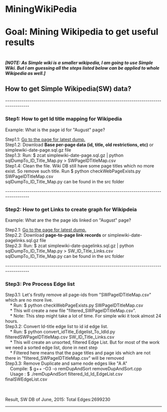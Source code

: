 # MiningWikiPedia
<h1>Goal: Mining Wikipedia to get useful results <h1>
<h5>[NOTE: As Simple wiki is a smaller wikipedia, I am going to use Simple Wiki. But I am guessing all the steps listed below can be applied to whole Wikipedia as well.]</h5>

<h2>How to get Simple Wikipedia(SW) data?</h2>
------------------------------------------------------------------------------------------
<h3>Step1: How to get Id title mapping for Wikipedia</h3>
Example: What is the page id for "August" page?
<p>
Step1.1: <a href="http://dumps.wikimedia.org/simplewiki/" target="_blank">Go to the page for latest dump.</a></br>
Step1.2: Download <b>Base per-page data (id, title, old restrictions, etc)</b> or simplewiki-date-page.sql.gz file</br>
Step1.3: Run: $ zcat simplewiki-date-page.sql.gz | python sqlDumpTo_ID_Title_Map.py > SWPageIDTitleMap.csv</br>
Step1.4: Clean the file. Wiki DB still have some page titles which no more exist. So remove such title. Run $ python checkWebPageExists.py SWPageIDTitleMap.csv</br>
sqlDumpTo_ID_Title_Map.py can be found in the src folder
</p>
------------------------------------------------------------------------------------------
<h3>Step2: How to get Links to create graph for Wikipdeia</h3>
Example: What are the the page ids linked on "August" page?
<p>
Step2.1: <a href="http://dumps.wikimedia.org/simplewiki/" target="_blank">Go to the page for latest dump.</a></br>
Step2.2: Download <b>page-to-page link records</b> or simplewiki-date-pagelinks.sql.gz  file</br>
Step2.3: Run: $ zcat simplewiki-date-pagelinks.sql.gz | python sqlDumpTo_ID_Title_Map.py > SW_ID_Title_Links.csv</br>
sqlDumpTo_ID_Title_Map.py can be found in the src folder
</p>
------------------------------------------------------------------------------------------
<h3>Step3: Pre Process Edge list</h3>
<p>
Step3.1: Let's firstly remove all page-ids from "SWPageIDTitleMap.csv" which are no more live.</br> 
&nbsp;&nbsp;&nbsp;&nbsp;*  Run: $ python checkWebPageExists.py SWPageIDTitleMap.csv </br> 
&nbsp;&nbsp;&nbsp;&nbsp;*  This will create a new file "filtered_SWPageIDTitleMap.csv".</br>
&nbsp;&nbsp;&nbsp;&nbsp;*  Note: This step might take a lot of time. For simple wiki it took almost 24 hours.</br>
Step3.2: Convert Id-title edge list to id id edge list.</br>
&nbsp;&nbsp;&nbsp;&nbsp;*  Run: $ python convert_idTitle_Edgelist_To_IdId.py filteredSWPageIDTitleMap.csv SW_ID_Title_Links.csv </br>
&nbsp;&nbsp;&nbsp;&nbsp;*  This will create an unsorted, filtered Edge List. But for most of the work we need a sorted edge list, done in next step</br>
&nbsp;&nbsp;&nbsp;&nbsp;*  Filtered here means that the page titles and page ids which are not there in "filtered_SWPageIDTitleMap.csv" will be removed </br>
Step3.3: Remove Duplicate and same node edges like "A  A"     </br>
&nbsp;&nbsp;&nbsp;&nbsp;Compile: $ g++ -O3 -o remDupAndSort removeDupAndSort.cpp</br>
&nbsp;&nbsp;&nbsp;&nbsp;Usage  : $ ./remDupAndSort filtered_Id_Id_EdgeList.csv finalSWEdgeList.csv</br>
</p>
</br>
</br>
Result, SW DB of June, 2015: Total Edges:2699230
</br>

------------------------------------------------------------------------------------------


